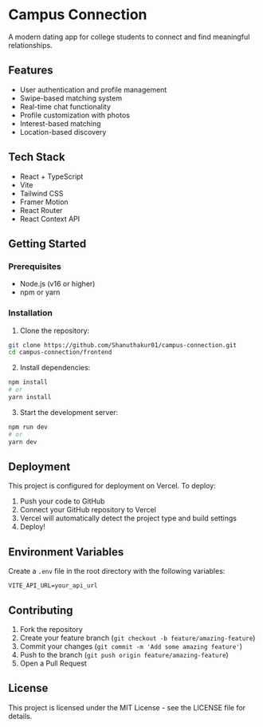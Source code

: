 # Campus Connection

A modern dating app for college students to connect and find meaningful relationships.

## Features

- User authentication and profile management
- Swipe-based matching system
- Real-time chat functionality
- Profile customization with photos
- Interest-based matching
- Location-based discovery

## Tech Stack

- React + TypeScript
- Vite
- Tailwind CSS
- Framer Motion
- React Router
- React Context API

## Getting Started

### Prerequisites

- Node.js (v16 or higher)
- npm or yarn

### Installation

1. Clone the repository:
```bash
git clone https://github.com/Shanuthakur01/campus-connection.git
cd campus-connection/frontend
```

2. Install dependencies:
```bash
npm install
# or
yarn install
```

3. Start the development server:
```bash
npm run dev
# or
yarn dev
```

## Deployment

This project is configured for deployment on Vercel. To deploy:

1. Push your code to GitHub
2. Connect your GitHub repository to Vercel
3. Vercel will automatically detect the project type and build settings
4. Deploy!

## Environment Variables

Create a `.env` file in the root directory with the following variables:

```env
VITE_API_URL=your_api_url
```

## Contributing

1. Fork the repository
2. Create your feature branch (`git checkout -b feature/amazing-feature`)
3. Commit your changes (`git commit -m 'Add some amazing feature'`)
4. Push to the branch (`git push origin feature/amazing-feature`)
5. Open a Pull Request

## License

This project is licensed under the MIT License - see the LICENSE file for details. 